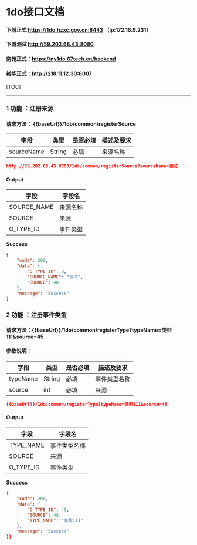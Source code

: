 # 1do接口文档  

#### 下城正式 https://1do.hzxc.gov.cn:8443 （ip:172.16.9.231）

#### 下城测试 http://59.202.68.43:8080

#### 南苑正式：https://ny1do.67tech.cn/backend

#### 裕华正式：http://218.11.12.30:8007

[TOC]

------

### 1 功能 ：注册来源

#### 请求方法： {{baseUrl}}/1do/common/registerSource

| 字段       | 类型   | 是否必填 | 描述及要求 |
| ---------- | ------ | -------- | ---------- |
| sourceName | String | 必填     | 来源名称   |

```json
http://59.202.68.43:8080/1do/common/registerSource?sourceName=测试
```

####  Output

| 字段        | 字段名   |
| ----------- | -------- |
| SOURCE_NAME | 来源名称 |
| SOURCE      | 来源     |
| O_TYPE_ID   | 事件类型 |

**Success**

```json
{
    "code": 200,
    "data": {
        "O_TYPE_ID": 0,
        "SOURCE_NAME": "测试",
        "SOURCE": 48
    },
    "message": "Success"
}
```

### 2 功能 ：注册事件类型

#### 请求方法：{{baseUrl}}/1do/common/registerType?typeName=类型111&source=45

####  参数说明：

| 字段     | 类型   | 是否必填 | 描述及要求   |
| -------- | ------ | -------- | ------------ |
| typeName | String | 必填     | 事件类型名称 |
| source   | int    | 必填     | 来源         |

```json
{{baseUrl}}/1do/common/registerType?typeName=类型111&source=48
```

####  Output

| 字段      | 字段名       |
| --------- | ------------ |
| TYPE_NAME | 事件类型名称 |
| SOURCE    | 来源         |
| O_TYPE_ID | 事件类型     |

**Success**

```json
{
    "code": 200,
    "data": {
        "O_TYPE_ID": 49,
        "SOURCE": 48,
        "TYPE_NAME": "类型111"
    },
    "message": "Success"
}}
```

